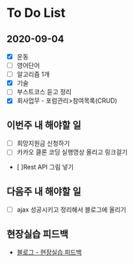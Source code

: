 # To Do List

## 2020-09-04

-   [x] 운동
-   [ ] 영어단어
-   [ ] 알고리즘 1개
-   [x] 기술
-   [ ] 부스트코스 듣고 정리
-   [x] 회사업무 - 포럼관리>참여목록(CRUD)

## 이번주 내 해야할 일

-   [ ] 희망지원금 신청하기
-   [ ] 카카오 클론 코딩 실행영상 올리고 링크걸기
-   [ ]Rest API 그림 넣기

## 다음주 내 해야할 일

-   [ ] ajax 성공시키고 정리해서 블로그에 올리기

## 현장실습 피드백

-   [블로그 - 현장실습 피드백](https://kimmy100b.github.io/%ED%98%84%EC%9E%A5%EC%8B%A4%EC%8A%B5/2020/09/04/feedback/)
